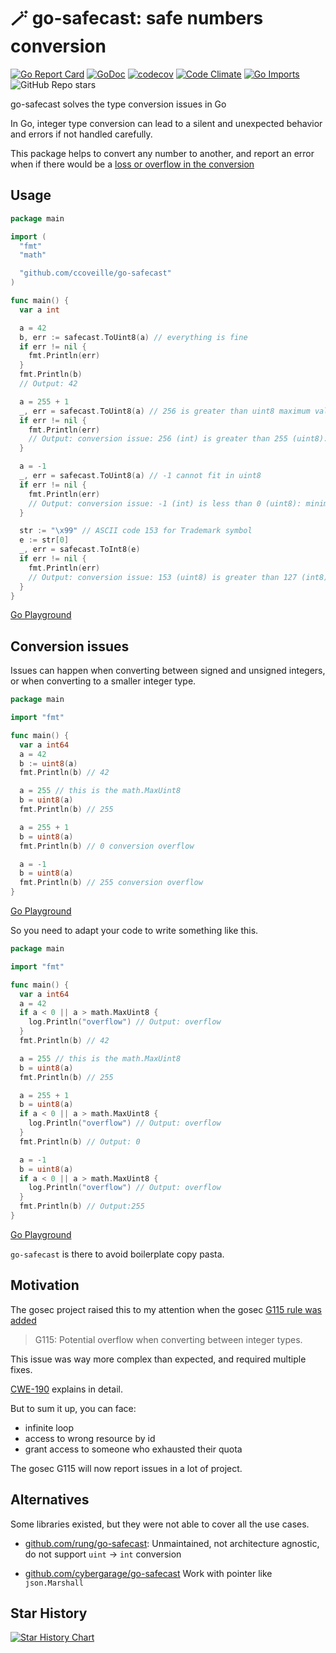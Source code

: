 # 🪄 go-safecast: safe numbers conversion

[![Go Report Card](https://goreportcard.com/badge/github.com/ccoveille/go-safecast)](https://goreportcard.com/report/github.com/ccoveille/go-safecast)
[![GoDoc](https://godoc.org/github.com/ccoVeille/go-safecast?status.svg)](https://godoc.org/github.com/ccoVeille/go-safecast)
[![codecov](https://codecov.io/gh/ccoVeille/go-safecast/graph/badge.svg?token=VW0VO503U6)](https://codecov.io/gh/ccoVeille/go-safecast)
[![Code Climate](https://codeclimate.com/github/ccoVeille/go-safecast.png)](https://codeclimate.com/github/ccoVeille/go-safecast)
[![Go Imports](https://img.shields.io/github/search?query=%22%5C%22github.com%2Fccoveille%2Fgo-safecast%5C%22%22%20language%3Ago%20%20-is%3Afork%20-is%3Aarchived%20&label=Go%20imports)](https://github.com/search?q=%22%5C%22github.com%2Fccoveille%2Fgo-safecast%5C%22%22+language%3Ago++-is%3Afork+-is%3Aarchived+&type=code)
![GitHub Repo stars](https://img.shields.io/github/stars/ccoveille/go-safecast)

go-safecast solves the type conversion issues in Go

In Go, integer type conversion can lead to a silent and unexpected behavior and errors if not handled carefully.

This package helps to convert any number to another, and report an error when if there would be a [loss or overflow in the conversion](#conversion-issues)

## Usage

```go
package main

import (
  "fmt"
  "math"

  "github.com/ccoveille/go-safecast"
)

func main() {
  var a int

  a = 42
  b, err := safecast.ToUint8(a) // everything is fine
  if err != nil {
    fmt.Println(err)
  }
  fmt.Println(b)
  // Output: 42

  a = 255 + 1
  _, err = safecast.ToUint8(a) // 256 is greater than uint8 maximum value
  if err != nil {
    fmt.Println(err)
    // Output: conversion issue: 256 (int) is greater than 255 (uint8): maximum value for this type exceeded
  }

  a = -1
  _, err = safecast.ToUint8(a) // -1 cannot fit in uint8
  if err != nil {
    fmt.Println(err)
    // Output: conversion issue: -1 (int) is less than 0 (uint8): minimum value for this type exceeded
  }

  str := "\x99" // ASCII code 153 for Trademark symbol
  e := str[0]
  _, err = safecast.ToInt8(e)
  if err != nil {
    fmt.Println(err)
    // Output: conversion issue: 153 (uint8) is greater than 127 (int8): maximum value for this type exceeded
  }
}
```

[Go Playground](https://go.dev/play/p/nelJshulOnj)

## Conversion issues

Issues can happen when converting between signed and unsigned integers, or when converting to a smaller integer type.

```go
package main

import "fmt"

func main() {
  var a int64
  a = 42
  b := uint8(a)
  fmt.Println(b) // 42

  a = 255 // this is the math.MaxUint8
  b = uint8(a)
  fmt.Println(b) // 255

  a = 255 + 1
  b = uint8(a)
  fmt.Println(b) // 0 conversion overflow

  a = -1
  b = uint8(a)
  fmt.Println(b) // 255 conversion overflow
}
```

[Go Playground](https://go.dev/play/p/DHfNUcZBvVn)

So you need to adapt your code to write something like this.

```go
package main

import "fmt"

func main() {
  var a int64
  a = 42
  if a < 0 || a > math.MaxUint8 {
    log.Println("overflow") // Output: overflow
  }
  fmt.Println(b) // 42

  a = 255 // this is the math.MaxUint8
  b = uint8(a)
  fmt.Println(b) // 255

  a = 255 + 1
  b = uint8(a)
  if a < 0 || a > math.MaxUint8 {
    log.Println("overflow") // Output: overflow
  }
  fmt.Println(b) // Output: 0

  a = -1
  b = uint8(a)
  if a < 0 || a > math.MaxUint8 {
    log.Println("overflow") // Output: overflow
  }
  fmt.Println(b) // Output:255
}
```

[Go Playground](https://go.dev/play/p/qAHGyy4NCLP)

`go-safecast` is there to avoid boilerplate copy pasta.

## Motivation

The gosec project raised this to my attention when the gosec [G115 rule was added](https://github.com/securego/gosec/pull/1149)

> G115: Potential overflow when converting between integer types.

This issue was way more complex than expected, and required multiple fixes.

[CWE-190](https://cwe.mitre.org/data/definitions/190.html) explains in detail.

But to sum it up, you can face:

- infinite loop
- access to wrong resource by id
- grant access to someone who exhausted their quota

The gosec G115 will now report issues in a lot of project.

## Alternatives

Some libraries existed, but they were not able to cover all the use cases.

- [github.com/rung/go-safecast](https://github.com/rung/go-safecast):
  Unmaintained, not architecture agnostic, do not support `uint` -> `int` conversion

- [github.com/cybergarage/go-safecast](https://github.com/cybergarage/go-safecast)
  Work with pointer like `json.Marshall`

## Star History

[![Star History Chart](https://api.star-history.com/svg?repos=ccoveille/go-safecast&type=Date)](https://star-history.com/#ccoveille/go-safecast&Date)
